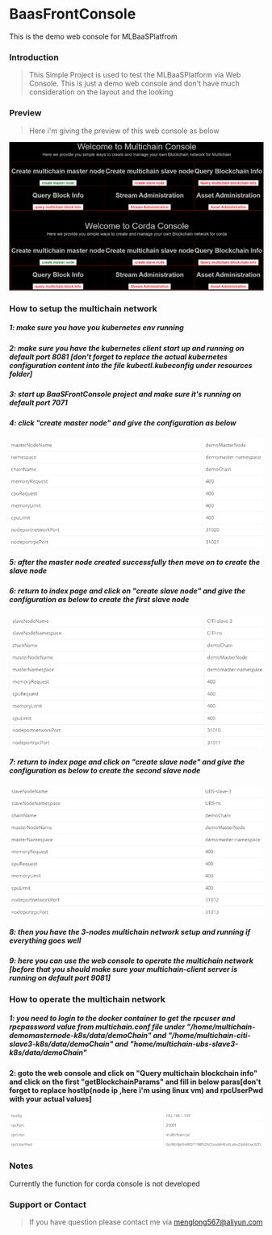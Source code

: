 # BaasFrontConsole
This is the demo web console for MLBaaSPlatfrom

### Introduction
> This Simple Project is used to test the MLBaaSPlatform via Web Console. This is just a demo web console and don't have much consideration on the layout and the looking

### Preview
> Here i'm giving the preview of this web console as below

![avatar](img/preview.png)

### How to setup the multichain network
##### 1: make sure you have you kubernetes env running
##### 2: make sure you have the kubernetes client start up and running on default port 8081 [don't forget to replace the actual kubernetes configuration content into the file kubectl.kubeconfig under resources folder]
##### 3: start up BaaSFrontConsole project and make sure it's running on default port 7071
##### 4: click "create master node" and give the configuration as below
![avatar](img/create-master-node.png)
##### 5: after the master node created successfully then move on to create the slave node
##### 6: return to index page and click on "create slave node" and give the configuration as below to create the first slave node
![avatar](img/create-slave-citi.png)
##### 7: return to index page and click on "create slave node" and give the configuration as below to create the second slave node
![avatar](img/create-slave-ubs.png)
##### 8: then you have the 3-nodes multichain network setup and running if everything goes well
##### 9: here you can use the web console to operate the multichain network [before that you should make sure your multichain-client server is running on default port 9081]

### How to operate the multichain network
##### 1: you need to login to the docker container to get the rpcuser and rpcpassword value from multichain.conf file under "/home/multichain-demomasternode-k8s/data/demoChain" and "/home/multichain-citi-slave3-k8s/data/demoChain" and "home/multichain-ubs-slave3-k8s/data/demoChain"
#### 2: goto the web console and click on "Query multichain blockchain info" and click on the first "getBlockchainParams" and fill in below paras[don't forget to replace hostIp(node ip ,here i'm using linux vm) and rpcUserPwd with your actual values]
![avatar](img/get-blockchain-info.png)

### Notes
Currently the function for corda console is not developed

### Support or Contact
> If you have question please contact me via menglong567@aliyun.com
